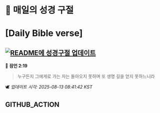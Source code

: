 # 🙏 매일의 성경 구절
# [Daily Bible verse]
## [![README에 성경구절 업데이트](https://github.com/DONGSUKA/first_test/actions/workflows/update-readme-bible.yml/badge.svg)](https://github.com/DONGSUKA/first_test/actions/workflows/update-readme-bible.yml)
<!-- START_BIBLE_VERSE -->
📖 **잠언 2:19**
> 누구든지 그에게로 가는 자는 돌아오지 못하며 또 생명 길을 얻지 못하느니라

🕊️ _업데이트 시각: 2025-08-13 08:41:42 KST_
  <!-- END_BIBLE_VERSE -->
## GITHUB_ACTION
